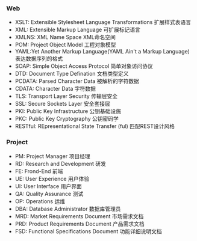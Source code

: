 ### Web

- XSLT: Extensible Stylesheet Language Transformations 扩展样式表语言
- XML: Extensible Markup Language 可扩展标记语言
- XMLNS: XML Name Space XML命名空间
- POM: Project Object Model 工程对象模型
- YAML:Yet Another Markup Language(YAML Ain't a Markup Language) 表达数据序列的格式
- SOAP: Simple Object Access Protocol 简单对象访问协议
- DTD: Document Type Defination 文档类型定义
- PCDATA: Parsed Character Data 被解析的字符数据
- CDATA: Character Data 字符数据
- TLS: Transport Layer Security 传输层安全
- SSL: Secure Sockets Layer 安全套接层
- PKI: Public Key Infrastructure 公钥基础设施
- PKC: Public Key Cryptography 公钥密码学
- RESTful: REpresentational State Transfer (ful) 匹配REST设计风格

### Project

- PM: Project Manager 项目经理
- RD: Research and Development 研发
- FE: Frond-End 前端
- UE: User Experience 用户体验
- UI: User Interface 用户界面
- QA: Quality Assurance 测试
- OP: Operations 运维
- DBA: Database Administrator 数据库管理员
- MRD: Market Requirements Document 市场需求文档
- PRD: Product Requirements Document 产品需求文档
- FSD: Functional Specifications Document 功能详细说明文档


